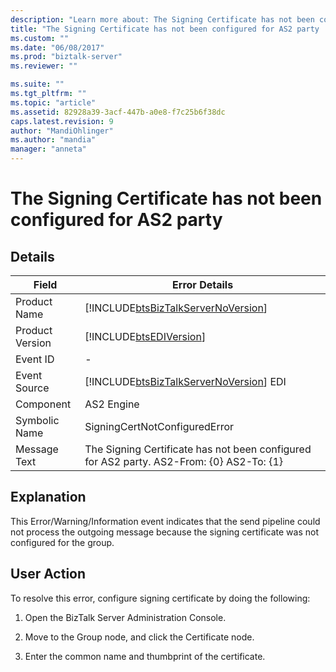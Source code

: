 ```yaml
---
description: "Learn more about: The Signing Certificate has not been configured for AS2 party"
title: "The Signing Certificate has not been configured for AS2 party | Microsoft Docs"
ms.custom: ""
ms.date: "06/08/2017"
ms.prod: "biztalk-server"
ms.reviewer: ""

ms.suite: ""
ms.tgt_pltfrm: ""
ms.topic: "article"
ms.assetid: 82928a39-3acf-447b-a0e8-f7c25b6f38dc
caps.latest.revision: 9
author: "MandiOhlinger"
ms.author: "mandia"
manager: "anneta"
---
```

# The Signing Certificate has not been configured for AS2 party
## Details  
  
| Field | Error Details |
|-----------------|-------------------------------------------------------------------------------------------|
|  Product Name   |    [!INCLUDE[btsBizTalkServerNoVersion](../includes/btsbiztalkservernoversion-md.md)]     |
| Product Version |                [!INCLUDE[btsEDIVersion](../includes/btsediversion-md.md)]                 |
|    Event ID     |                                             -                                             |
|  Event Source   |  [!INCLUDE[btsBizTalkServerNoVersion](../includes/btsbiztalkservernoversion-md.md)] EDI   |
|    Component    |                                        AS2 Engine                                         |
|  Symbolic Name  |                               SigningCertNotConfiguredError                               |
|  Message Text   | The Signing Certificate has not been configured for AS2 party.  AS2-From: {0} AS2-To: {1} |
  
## Explanation  
 This Error/Warning/Information event indicates that the send pipeline could not process the outgoing message because the signing certificate was not configured for the group.  
  
## User Action  
 To resolve this error, configure signing certificate by doing the following:  
  
1.  Open the BizTalk Server Administration Console.  
  
2.  Move to the Group node, and click the Certificate node.  
  
3.  Enter the common name and thumbprint of the certificate.
